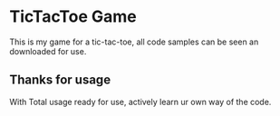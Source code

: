 # TicTacToe Game

This is my game for a tic-tac-toe, all code samples can be seen an downloaded for use.

## Thanks for usage

With Total usage ready for use, actively learn ur own way of the code.
